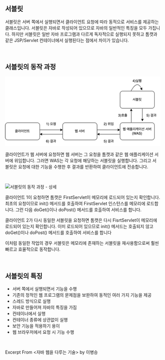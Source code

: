 ## 서블릿
서블릿은 서버 쪽에서 실행되면서 클라이언트 요청에 따라 동적으로 서비스를 제공하는 클래스입니다. 서블릿은 자바로 작성되어 있으므로 자바의 일반적인 특징을 모두 가집니다. 하지만 서블릿은 일반 자바 프로그램과 다르게 독자적으로 실행되지 못하고 톰캣과 같은 JSP/Servlet 컨테이너에서 실행된다는 점에서 차이가 있습니다.

<br />

## 서블릿의 동작 과정
![서블릿의 동작 과정](../images/servlet-whole-process.png)

클라이언트가 웹 서버에 요청하면 웹 서버는 그 요청을 톰캣과 같은 웹 애플리케이션 서버에 위임합니다. 그러면 WAS는 각 요청에 해당하는 서블릿을 실행합니다. 그리고 서블릿은 요청에 대한 기능을 수행한 후 결과를 반환하여 클라이언트에 전송합니다.

<br />

![서블릿의 동작 과정 - 상세](../images/servlet-process-detail.png)

클라이언트 1이 요청하면 톰캣은 FirstServlet이 메모리에 로드되어 있는지 확인합니다. 최초의 요청이므로 init() 메서드를 호출하여 FirstServlet 인스턴스를 메모리에 로드합니다. 그런 다음 doGet()이나 doPost() 메서드를 호출하여 서비스를 합니다.

클라이언트 2가 다시 동일한 서블릿을 요청하면 톰캣은 다시 FisrtServlet이 메모리에 로드되어 있는지 확인합니다. 이미 로드되어 있으므로 init() 메서드는 호출되지 않고 doGet()이나 doPost() 메서드를 호출하여 서비스를 합니다

이처럼 동일한 작업의 경우 서블릿은 메모리에 존재하는 서블릿을 재사용함으로써 훨씬 빠르고 효율적으로 동작합니다.

<br />

## 서블릿의 특징
- 서버 쪽에서 실행되면서 기능을 수행
- 기존의 정적인 웹 프로그램의 문제점을 보완하여 동적인 여러 가지 기능을 제공
- 스레드 방식으로 실행
- 자바로 만들어져 자바의 특징을 가짐
- 컨테이너에서 실행
- 컨테이너 종류에 상관없이 실행
- 보안 기능을 적용하기 용이
- 웹 브라우저에서 요청 시 기능 수행

<br />

Excerpt From <자바 웹을 다루는 기술> by 이병승